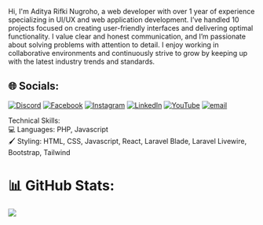 Hi, I'm Aditya Rifki Nugroho, a web developer with over 1 year of experience specializing in UI/UX and web application development. I’ve handled 10 projects focused on creating user-friendly interfaces and delivering optimal functionality. I value clear and honest communication, and I’m passionate about solving problems with attention to detail. I enjoy working in collaborative environments and continuously strive to grow by keeping up with the latest industry trends and standards.


## 🌐 Socials:
[![Discord](https://img.shields.io/badge/Discord-%237289DA.svg?logo=discord&logoColor=white)](https://discord.gg/adityarifki) [![Facebook](https://img.shields.io/badge/Facebook-%231877F2.svg?logo=Facebook&logoColor=white)](https://www.facebook.com/profile.php?id=100014439693338) [![Instagram](https://img.shields.io/badge/Instagram-%23E4405F.svg?logo=Instagram&logoColor=white)](https://instagram.com/adityarn_06) [![LinkedIn](https://img.shields.io/badge/LinkedIn-%230077B5.svg?logo=linkedin&logoColor=white)](https://www.linkedin.com/in/aditya-rifki-nugroho/) [![YouTube](https://img.shields.io/badge/YouTube-%23FF0000.svg?logo=YouTube&logoColor=white)](https://www.youtube.com/@adityarn_06) [![email](https://img.shields.io/badge/Email-D14836?logo=gmail&logoColor=white)](mailto:adityarifki.dev@gmail.com) 

Technical Skills: <br>
💻 Languages: PHP, Javascript<br>
🖌️ Styling: HTML, CSS, Javascript, React, Laravel Blade, Laravel Livewire, Bootstrap, Tailwind<br>
# 📊 GitHub Stats:

![](https://nirzak-streak-stats.vercel.app/?user=adityarifkidev&theme=radical&hide_border=false)<br/>


<!-- Proudly created with GPRM ( https://gprm.itsvg.in ) -->
